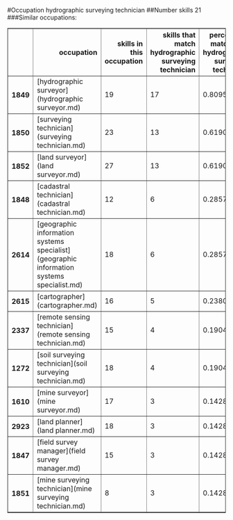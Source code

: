 #Occupation hydrographic surveying technician
##Number skills 21
###Similar occupations:
<table border="1" class="dataframe">
  <thead>
    <tr style="text-align: right;">
      <th></th>
      <th>occupation</th>
      <th>skills in this occupation</th>
      <th>skills that match hydrographic surveying technician</th>
      <th>percentage match with hydrographic surveying technician</th>
      <th>skills not in hydrographic surveying technician</th>
    </tr>
  </thead>
  <tbody>
    <tr>
      <th>1849</th>
      <td>[hydrographic surveyor](hydrographic surveyor.md)</td>
      <td>19</td>
      <td>17</td>
      <td>0.809524</td>
      <td>2</td>
    </tr>
    <tr>
      <th>1850</th>
      <td>[surveying technician](surveying technician.md)</td>
      <td>23</td>
      <td>13</td>
      <td>0.619048</td>
      <td>10</td>
    </tr>
    <tr>
      <th>1852</th>
      <td>[land surveyor](land surveyor.md)</td>
      <td>27</td>
      <td>13</td>
      <td>0.619048</td>
      <td>14</td>
    </tr>
    <tr>
      <th>1848</th>
      <td>[cadastral technician](cadastral technician.md)</td>
      <td>12</td>
      <td>6</td>
      <td>0.285714</td>
      <td>6</td>
    </tr>
    <tr>
      <th>2614</th>
      <td>[geographic information systems specialist](geographic information systems specialist.md)</td>
      <td>18</td>
      <td>6</td>
      <td>0.285714</td>
      <td>12</td>
    </tr>
    <tr>
      <th>2615</th>
      <td>[cartographer](cartographer.md)</td>
      <td>16</td>
      <td>5</td>
      <td>0.238095</td>
      <td>11</td>
    </tr>
    <tr>
      <th>2337</th>
      <td>[remote sensing technician](remote sensing technician.md)</td>
      <td>15</td>
      <td>4</td>
      <td>0.190476</td>
      <td>11</td>
    </tr>
    <tr>
      <th>1272</th>
      <td>[soil surveying technician](soil surveying technician.md)</td>
      <td>18</td>
      <td>4</td>
      <td>0.190476</td>
      <td>14</td>
    </tr>
    <tr>
      <th>1610</th>
      <td>[mine surveyor](mine surveyor.md)</td>
      <td>17</td>
      <td>3</td>
      <td>0.142857</td>
      <td>14</td>
    </tr>
    <tr>
      <th>2923</th>
      <td>[land planner](land planner.md)</td>
      <td>18</td>
      <td>3</td>
      <td>0.142857</td>
      <td>15</td>
    </tr>
    <tr>
      <th>1847</th>
      <td>[field survey manager](field survey manager.md)</td>
      <td>15</td>
      <td>3</td>
      <td>0.142857</td>
      <td>12</td>
    </tr>
    <tr>
      <th>1851</th>
      <td>[mine surveying technician](mine surveying technician.md)</td>
      <td>8</td>
      <td>3</td>
      <td>0.142857</td>
      <td>5</td>
    </tr>
  </tbody>
</table>
